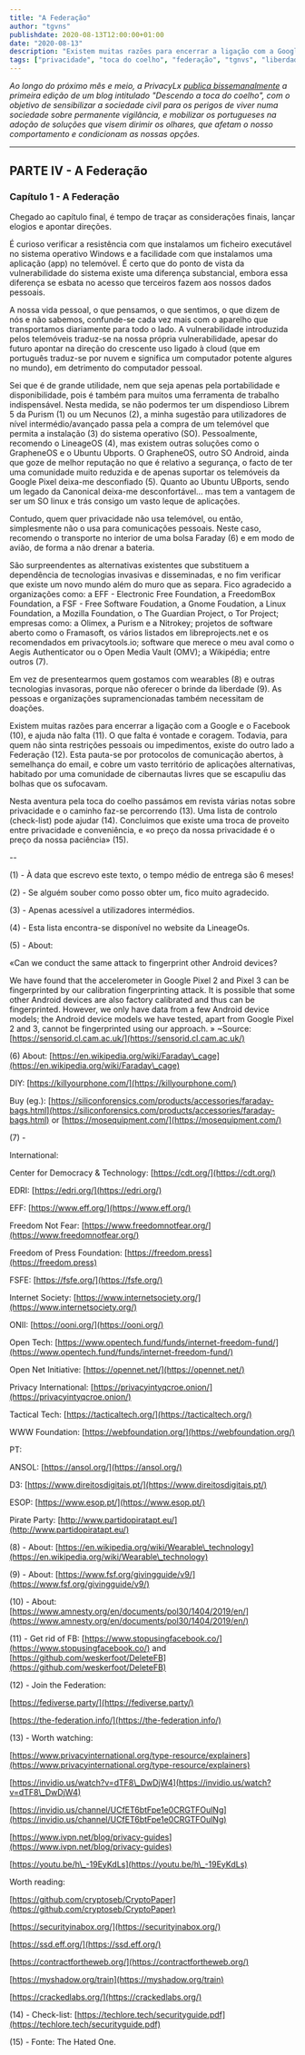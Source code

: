 ```yaml
---
title: "A Federação"
author: "tgvns"
publishdate: 2020-08-13T12:00:00+01:00
date: "2020-08-13"
description: "Existem muitas razões para encerrar a ligação com a Google e o Facebook, assim como aderir a um vasto território de aplicações alternativas, habitado por uma comunidade de cibernautas livres das bolhas que os sufocavam."
tags: ["privacidade", "toca do coelho", "federação", "tgnvs", "liberdade"]
---
```


*Ao longo do próximo mês e meio, a PrivacyLx [publica bissemanalmente](/tags/toca-do-coelho/) a primeira edição de um blog intitulado "Descendo a toca do coelho", com o objetivo de sensibilizar a sociedade civil para os perigos de viver numa sociedade sobre permanente vigilância, e mobilizar os portugueses na adoção de soluções que visem dirimir os olhares, que afetam o nosso comportamento e condicionam as nossas opções.*

---


## PARTE IV - A Federação



### Capítulo 1 - A Federação





Chegado ao capítulo final, é tempo de traçar as considerações finais, lançar elogios e apontar direções.



É curioso verificar a resistência com que instalamos um ficheiro executável no sistema operativo Windows e a facilidade com que instalamos uma aplicação (app) no telemóvel. É certo que do ponto de vista da vulnerabilidade do sistema existe uma diferença substancial, embora essa diferença se esbata no acesso que terceiros fazem aos nossos dados pessoais.

A nossa vida pessoal, o que pensamos, o que sentimos, o que dizem de nós e não sabemos, confunde-se cada vez mais com o aparelho que transportamos diariamente para todo o lado. A vulnerabilidade introduzida pelos telemóveis traduz-se na nossa própria vulnerabilidade, apesar do futuro apontar na direção do crescente uso ligado à cloud (que em português traduz-se por nuvem e significa um computador potente algures no mundo), em detrimento do computador pessoal.

Sei que é de grande utilidade, nem que seja apenas pela portabilidade e disponibilidade, pois é também para muitos uma ferramenta de trabalho indispensável. Nesta medida, se não podermos ter um dispendioso Librem 5 da Purism (1) ou um Necunos (2), a minha sugestão para utilizadores de nível intermédio/avançado passa pela a compra de um telemóvel que permita a instalação (3) do sistema operativo (SO). Pessoalmente, recomendo o LineageOS (4), mas existem outras soluções como o GrapheneOS e o Ubuntu Ubports. O GrapheneOS, outro SO Android, ainda que goze de melhor reputação no que é relativo a segurança, o facto de ter uma comunidade muito reduzida e de apenas suportar os telemóveis da Google Pixel deixa-me desconfiado (5). Quanto ao Ubuntu UBports, sendo um legado da Canonical deixa-me desconfortável… mas tem a vantagem de ser um SO linux e trás consigo um vasto leque de aplicações.

Contudo, quem quer privacidade não usa telemóvel, ou então, simplesmente não o usa para comunicações pessoais. Neste caso, recomendo o transporte no interior de uma bolsa Faraday (6) e em modo de avião, de forma a não drenar a bateria.



São surpreendentes as alternativas existentes que substituem a dependência de tecnologias invasivas e disseminadas, e no fim verificar que existe um novo mundo além do muro que as separa. Fico agradecido a organizações como: a EFF - Electronic Free Foundation, a FreedomBox Foundation, a FSF - Free Software Foudation, a Gnome Foudation, a Linux Foundation, a Mozilla Foundation, o The Guardian Project, o Tor Project; empresas como: a Olimex, a Purism e a Nitrokey; projetos de software aberto como o Framasoft, os vários listados em libreprojects.net e os recomendados em privacytools.io; software que merece o meu aval como o Aegis Authenticator ou o Open Media Vault (OMV); a Wikipédia; entre outros (7).

Em vez de presentearmos quem gostamos com wearables (8) e outras tecnologias invasoras, porque não oferecer o brinde da liberdade (9). As pessoas e organizações supramencionadas também necessitam de doações.



Existem muitas razões para encerrar a ligação com a Google e o Facebook (10), e ajuda não falta (11). O que falta é vontade e coragem. Todavia, para quem não sinta restrições pessoais ou impedimentos, existe do outro lado a Federação (12). Esta pauta-se por protocolos de comunicação abertos, à semelhança do email, e cobre um vasto território de aplicações alternativas, habitado por uma comunidade de cibernautas livres que se escapuliu das bolhas que os sufocavam.



Nesta aventura pela toca do coelho passámos em revista várias notas sobre privacidade e o caminho faz-se percorrendo (13). Uma lista de controlo (check-list) pode ajudar (14). Concluimos que existe uma troca de proveito entre privacidade e conveniência, e «o preço da nossa privacidade é o preço da nossa paciência» (15).



--



(1) - À data que escrevo este texto, o tempo médio de entrega são 6 meses!



(2) - Se alguém souber como posso obter um, fico muito agradecido.



(3) - Apenas acessível a utilizadores intermédios.



(4) - Esta lista encontra-se disponível no website da LineageOs.



(5) - About:

«Can we conduct the same attack to fingerprint other Android devices?

We have found that the accelerometer in Google Pixel 2 and Pixel 3 can be fingerprinted by our calibration fingerprinting attack. It is possible that some other Android devices are also factory calibrated and thus can be fingerprinted. However, we only have data from a few Android device models; the Android device models we have tested, apart from Google Pixel 2 and 3, cannot be fingerprinted using our approach. » ~Source: [https://sensorid.cl.cam.ac.uk/](https://sensorid.cl.cam.ac.uk/)



(6) About: [https://en.wikipedia.org/wiki/Faraday\_cage](https://en.wikipedia.org/wiki/Faraday\_cage)

 DIY: [https://killyourphone.com/](https://killyourphone.com/)

 Buy (eg.): [https://siliconforensics.com/products/accessories/faraday-bags.html](https://siliconforensics.com/products/accessories/faraday-bags.html) or [https://mosequipment.com/](https://mosequipment.com/)



(7) -

International:

Center for Democracy \& Technology: [https://cdt.org/](https://cdt.org/)

EDRI: [https://edri.org/](https://edri.org/)

EFF: [https://www.eff.org/](https://www.eff.org/)

Freedom Not Fear: [https://www.freedomnotfear.org/](https://www.freedomnotfear.org/)

Freedom of Press Foundation: [https://freedom.press](https://freedom.press)

FSFE: [https://fsfe.org/](https://fsfe.org/)

Internet Society: [https://www.internetsociety.org/](https://www.internetsociety.org/)

ONII: [https://ooni.org/](https://ooni.org/)

Open Tech: [https://www.opentech.fund/funds/internet-freedom-fund/](https://www.opentech.fund/funds/internet-freedom-fund/)

Open Net Initiative: [https://opennet.net/](https://opennet.net/)

Privacy International: [https://privacyintyqcroe.onion/](https://privacyintyqcroe.onion/)

Tactical Tech: [https://tacticaltech.org/](https://tacticaltech.org/)

WWW Foundation: [https://webfoundation.org/](https://webfoundation.org/)



PT:

ANSOL: [https://ansol.org/](https://ansol.org/)

D3: [https://www.direitosdigitais.pt/](https://www.direitosdigitais.pt/)

ESOP: [https://www.esop.pt/](https://www.esop.pt/)

Pirate Party: [http://www.partidopiratapt.eu/](http://www.partidopiratapt.eu/)



(8) - About: [https://en.wikipedia.org/wiki/Wearable\_technology](https://en.wikipedia.org/wiki/Wearable\_technology)



(9) - About: [https://www.fsf.org/givingguide/v9/](https://www.fsf.org/givingguide/v9/)



(10) - About: [https://www.amnesty.org/en/documents/pol30/1404/2019/en/](https://www.amnesty.org/en/documents/pol30/1404/2019/en/)



(11) - Get rid of FB: [https://www.stopusingfacebook.co/](https://www.stopusingfacebook.co/) and [https://github.com/weskerfoot/DeleteFB](https://github.com/weskerfoot/DeleteFB)



(12) - Join the Federation:

[https://fediverse.party/](https://fediverse.party/)

[https://the-federation.info/](https://the-federation.info/)



(13) - Worth watching:

[https://www.privacyinternational.org/type-resource/explainers](https://www.privacyinternational.org/type-resource/explainers)

[https://invidio.us/watch?v=dTF8\_DwDjW4](https://invidio.us/watch?v=dTF8\_DwDjW4)

[https://invidio.us/channel/UCfET6btFpe1e0CRGTFOulNg](https://invidio.us/channel/UCfET6btFpe1e0CRGTFOulNg)

[https://www.ivpn.net/blog/privacy-guides](https://www.ivpn.net/blog/privacy-guides)

[https://youtu.be/h\_-19EyKdLs](https://youtu.be/h\_-19EyKdLs)

Worth reading:

[https://github.com/cryptoseb/CryptoPaper](https://github.com/cryptoseb/CryptoPaper)

[https://securityinabox.org/](https://securityinabox.org/)

[https://ssd.eff.org/](https://ssd.eff.org/)

[https://contractfortheweb.org/](https://contractfortheweb.org/)

[https://myshadow.org/train](https://myshadow.org/train)

[https://crackedlabs.org/](https://crackedlabs.org/)



(14) - Check-list: [https://techlore.tech/securityguide.pdf](https://techlore.tech/securityguide.pdf)



(15) - Fonte: The Hated One.



